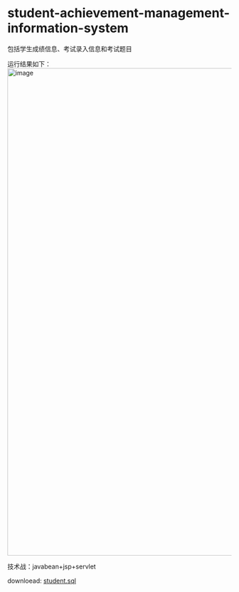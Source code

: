 # student-achievement-management-information-system
包括学生成绩信息、考试录入信息和考试题目

运行结果如下：
<img width="1096" alt="image" src="https://user-images.githubusercontent.com/86750390/235277510-d3928c58-52ad-444b-b719-5601cc177fd9.png">

技术战：javabean+jsp+servlet

downloead: [student.sql](https://github.com/Howie-6/student-achievement-management-information-system/files/11358099/student.sql.zip)
